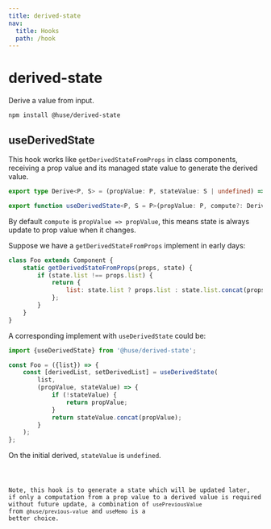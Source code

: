 ```yaml
---
title: derived-state
nav:
  title: Hooks
  path: /hook
---
```


# derived-state

Derive a value from input.

```shell
npm install @huse/derived-state
```

## useDerivedState

This hook works like `getDerivedStateFromProps` in class components,
receiving a prop value and its managed state value to generate the derived value.

```typescript
export type Derive<P, S> = (propValue: P, stateValue: S | undefined) => S;

export function useDerivedState<P, S = P>(propValue: P, compute?: Derive<P, S>): [S, Dispatch<SetStateAction<S>>]
```

By default `compute` is `propValue => propValue`, this means state is always update to prop value when it changes.

Suppose we have a `getDerivedStateFromProps` implement in early days:

```javascript
class Foo extends Component {
    static getDerivedStateFromProps(props, state) {
        if (state.list !== props.list) {
            return {
                list: state.list ? props.list : state.list.concat(props.list),
            };
        }
    }
}
```

A corresponding implement with `useDerivedState` could be:

```javascript
import {useDerivedState} from '@huse/derived-state';

const Foo = ({list}) => {
    const [derivedList, setDerivedList] = useDerivedState(
        list,
        (propValue, stateValue) => {
            if (!stateValue) {
                return propValue;
            }
            return stateValue.concat(propValue);
        }
    );
};
```

On the initial derived, `stateValue` is `undefined`.

<code src='./demo/useDerivedState.tsx'>

Note, this hook is to generate a state which will be updated later,
if only a computation from a prop value to a derived value is required without future update,
a combination of `usePreviousValue` from `@huse/previous-value` and `useMemo` is a better choice.
